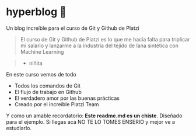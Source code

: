 # hyperblog 💚
Un blog increíble para el curso de Git y Github de Platzi
> El curso de Git y Github de Platzi es lo que me hacía falta para triplicar mi salario y lanzarme a la industria del tejido de lana sintética con Machine Learning

> - niñita

En este curso vemos de todo
* Todos los comandos de Git
* El flujo de trabajo en Github
* El verdadero amor por las buenas prácticas
* Creado por el increíble Platzi Team

Y como un amable recordatorio: **Este readme.md es un chiste**. Diseñado para el ejemplo. Si llegas acá NO TE LO TOMES ENSERIO y mejor ve a estudiarlo.
